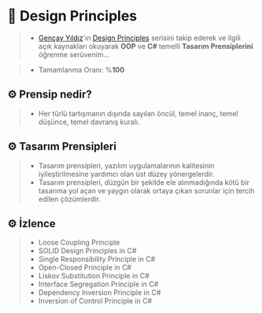 # 🚧 Design Principles

> - [Gençay Yıldız](https://www.linkedin.com/in/gen%C3%A7ay-y%C4%B1ld%C4%B1z-a1453987/)'ın [Design Principles](https://www.youtube.com/playlist?list=PLQVXoXFVVtp2eAq33DVNxeoXLXj4VMYpT) serisini takip ederek ve ilgili açık kaynakları okuyarak **OOP** ve **C#** temelli **Tasarım Prensiplerini** öğrenme serüvenim...

> - Tamamlanma Oranı: %**100**

## ⚙️ Prensip nedir?

> - Her türlü tartışmanın dışında sayılan öncül, temel inanç, temel düşünce, temel davranış kuralı.

## ⚙️ Tasarım Prensipleri

> - Tasarım prensipleri, yazılım uygulamalarının kalitesinin iyileştirilmesine yardımcı olan üst düzey yönergelerdir.
> - Tasarım prensipleri, düzgün bir şekilde ele alınmadığında kötü bir tasarıma yol açan ve yaygın olarak ortaya çıkan sorunlar için tercih edilen çözümlerdir.

## ⚙️ İzlence

> - Loose Coupling Principle
> - SOLID Design Principles in C#
> - Single Responsibility Principle in C#
> - Open-Closed Principle in C#
> - Liskov Substitution Principle in C#
> - Interface Segregation Principle in C#
> - Dependency Inversion Principle in C#
> - Inversion of Control Principle in C#